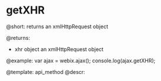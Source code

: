 getXHR
=============

@short: returns an xmlHttpRequest object
	

@returns:

- xhr	object	an xmlHttpRequest object
	

@example:
var ajax = webix.ajax();
console.log(ajax.getXHR);

@template:	api_method
@descr:


